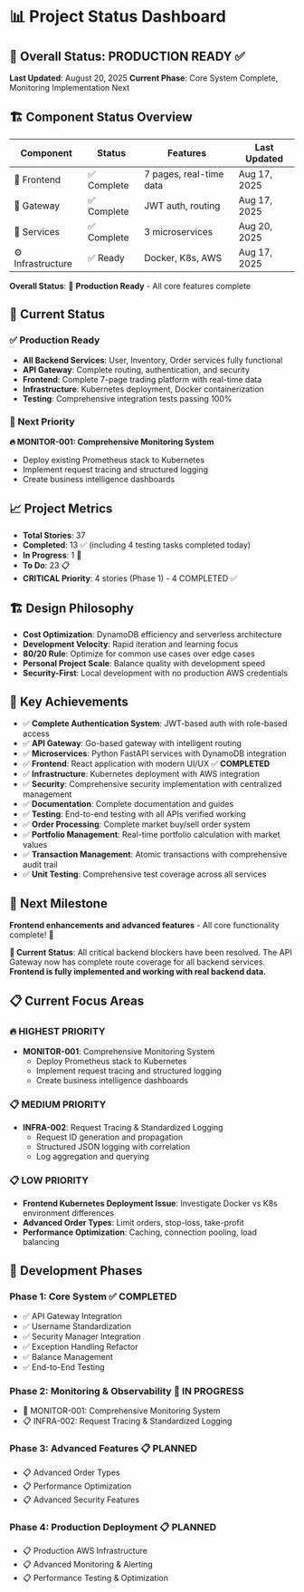 # 📊 Project Status Dashboard

## 🎯 **Overall Status: PRODUCTION READY** ✅

**Last Updated**: August 20, 2025
**Current Phase**: Core System Complete, Monitoring Implementation Next

## 🏗️ **Component Status Overview**

| Component | Status | Features | Last Updated |
|-----------|--------|----------|---------------|
| 🎨 Frontend | ✅ Complete | 7 pages, real-time data | Aug 17, 2025 |
| 🚪 Gateway | ✅ Complete | JWT auth, routing | Aug 17, 2025 |
| 🔧 Services | ✅ Complete | 3 microservices | Aug 20, 2025 |
| ⚙️ Infrastructure | ✅ Ready | Docker, K8s, AWS | Aug 17, 2025 |

**Overall Status**: 🎉 **Production Ready** - All core features complete

## 🎯 **Current Status**

### **✅ Production Ready**
- **All Backend Services**: User, Inventory, Order services fully functional
- **API Gateway**: Complete routing, authentication, and security
- **Frontend**: Complete 7-page trading platform with real-time data
- **Infrastructure**: Kubernetes deployment, Docker containerization
- **Testing**: Comprehensive integration tests passing 100%

### **🔄 Next Priority**
**🔥 MONITOR-001: Comprehensive Monitoring System**
- Deploy existing Prometheus stack to Kubernetes
- Implement request tracing and structured logging
- Create business intelligence dashboards

## 📈 **Project Metrics**

- **Total Stories**: 37
- **Completed**: 13 ✅ (including 4 testing tasks completed today)
- **In Progress**: 1 🔄
- **To Do**: 23 📋
- **CRITICAL Priority**: 4 stories (Phase 1) - 4 COMPLETED ✅

## 🏗️ **Design Philosophy**

- **Cost Optimization**: DynamoDB efficiency and serverless architecture
- **Development Velocity**: Rapid iteration and learning focus
- **80/20 Rule**: Optimize for common use cases over edge cases
- **Personal Project Scale**: Balance quality with development speed
- **Security-First**: Local development with no production AWS credentials

## 🎉 **Key Achievements**

- ✅ **Complete Authentication System**: JWT-based auth with role-based access
- ✅ **API Gateway**: Go-based gateway with intelligent routing
- ✅ **Microservices**: Python FastAPI services with DynamoDB integration
- ✅ **Frontend**: React application with modern UI/UX ✅ **COMPLETED**
- ✅ **Infrastructure**: Kubernetes deployment with AWS integration
- ✅ **Security**: Comprehensive security implementation with centralized management
- ✅ **Documentation**: Complete documentation and guides
- ✅ **Testing**: End-to-end testing with all APIs verified working
- ✅ **Order Processing**: Complete market buy/sell order system
- ✅ **Portfolio Management**: Real-time portfolio calculation with market values
- ✅ **Transaction Management**: Atomic transactions with comprehensive audit trail
- ✅ **Unit Testing**: Comprehensive test coverage across all services

## 🚀 **Next Milestone**

**Frontend enhancements and advanced features** - All core functionality complete! 🚀

**🎯 Current Status**: All critical backend blockers have been resolved. The API Gateway now has complete route coverage for all backend services. **Frontend is fully implemented and working with real backend data.**

## 📋 **Current Focus Areas**

### **🔥 HIGHEST PRIORITY**
- **MONITOR-001**: Comprehensive Monitoring System
  - Deploy Prometheus stack to Kubernetes
  - Implement request tracing and structured logging
  - Create business intelligence dashboards

### **📋 MEDIUM PRIORITY**
- **INFRA-002**: Request Tracing & Standardized Logging
  - Request ID generation and propagation
  - Structured JSON logging with correlation
  - Log aggregation and querying

### **📋 LOW PRIORITY**
- **Frontend Kubernetes Deployment Issue**: Investigate Docker vs K8s environment differences
- **Advanced Order Types**: Limit orders, stop-loss, take-profit
- **Performance Optimization**: Caching, connection pooling, load balancing

## 🔄 **Development Phases**

### **Phase 1: Core System** ✅ **COMPLETED**
- ✅ API Gateway Integration
- ✅ Username Standardization
- ✅ Security Manager Integration
- ✅ Exception Handling Refactor
- ✅ Balance Management
- ✅ End-to-End Testing

### **Phase 2: Monitoring & Observability** 🔄 **IN PROGRESS**
- 🔄 MONITOR-001: Comprehensive Monitoring System
- 📋 INFRA-002: Request Tracing & Standardized Logging

### **Phase 3: Advanced Features** 📋 **PLANNED**
- 📋 Advanced Order Types
- 📋 Performance Optimization
- 📋 Advanced Security Features

### **Phase 4: Production Deployment** 📋 **PLANNED**
- 📋 Production AWS Infrastructure
- 📋 Advanced Monitoring & Alerting
- 📋 Performance Testing & Optimization
